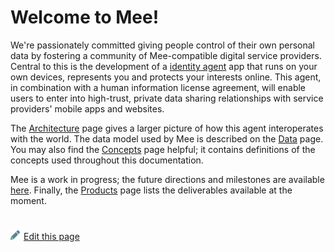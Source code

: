 # Welcome to Mee!

We're passionately committed giving people control of their own personal data by fostering a community of Mee-compatible digital service providers. Central to this is the development of a [identity agent](Mee_agent.md) app that runs on your own devices, represents you and protects your interests online. This agent, in combination with a human information license agreement, will enable users to enter into high-trust, private data sharing relationships with service providers' mobile apps and websites.

The [Architecture](Architecture.md) page gives a larger picture of how this agent interoperates with the world. The data model used by Mee is described on the [Data](Data.md) page. You may also find the [Concepts](Concepts.md) page helpful; it contains  definitions of the concepts used throughout this documentation.

Mee is a work in progress; the future directions and milestones are available [here](Roadmap.md). Finally, the [Products](Products.md) page lists the deliverables available at the moment. 

#
[<p><img src="images/edit.svg" style="width: 15px;margin-right: 6px;text-color: #4F868E;" alt="Edit Page" />Edit this page</p>](https://github.com/MeeProject/docs/edit/develop/src/Welcome.md)
